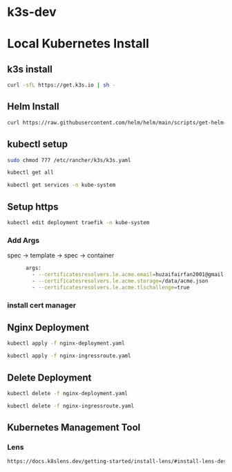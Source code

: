 # k3s-dev


# Local Kubernetes Install

## k3s install

```sh
curl -sfL https://get.k3s.io | sh -
```

## Helm Install

```sh
curl https://raw.githubusercontent.com/helm/helm/main/scripts/get-helm-3 | bash
```



<!-- ## kubectl Install

```sh
sudo apt-get update
# apt-transport-https may be a dummy package; if so, you can skip that package
sudo apt-get install -y apt-transport-https ca-certificates curl gnupg
# If the folder `/etc/apt/keyrings` does not exist, it should be created before the curl command, read the note below.
# sudo mkdir -p -m 755 /etc/apt/keyrings
curl -fsSL https://pkgs.k8s.io/core:/stable:/v1.33/deb/Release.key | sudo gpg --dearmor -o /etc/apt/keyrings/kubernetes-apt-keyring.gpg
sudo chmod 644 /etc/apt/keyrings/kubernetes-apt-keyring.gpg # allow unprivileged APT programs to read this keyring
# This overwrites any existing configuration in /etc/apt/sources.list.d/kubernetes.list
echo 'deb [signed-by=/etc/apt/keyrings/kubernetes-apt-keyring.gpg] https://pkgs.k8s.io/core:/stable:/v1.33/deb/ /' | sudo tee /etc/apt/sources.list.d/kubernetes.list
sudo chmod 644 /etc/apt/sources.list.d/kubernetes.list   # helps tools such as command-not-found to work correctly
sudo apt-get update
sudo apt-get install -y kubectl
``` -->

## kubectl setup

```sh
sudo chmod 777 /etc/rancher/k3s/k3s.yaml
```

<!-- /etc/rancher/k3s/k3s.yaml from the Linux machine and save it to your local workstation in the directory ~/.kube/config -->

```sh
kubectl get all
```

```sh
kubectl get services -n kube-system
```


## Setup https

```sh
kubectl edit deployment traefik -n kube-system
```

### Add Args
spec -> template -> spec -> container

```sh
      args:
        - --certificatesresolvers.le.acme.email=huzaifairfan2001@gmail.com
        - --certificatesresolvers.le.acme.storage=/data/acme.json
        - --certificatesresolvers.le.acme.tlschallenge=true
```



### install cert manager

<!-- ```sh
helm install \
  cert-manager jetstack/cert-manager \
  --namespace cert-manager \
  --create-namespace \
  --version v1.17.2 \
  --set crds.enabled=true
``` -->


## Nginx Deployment

```sh
kubectl apply -f nginx-deployment.yaml
```

```sh
kubectl apply -f nginx-ingressroute.yaml
```

## Delete Deployment

```sh
kubectl delete -f nginx-deployment.yaml 
```

```sh
kubectl delete -f nginx-ingressroute.yaml
```


## Kubernetes Management Tool

### Lens

```sh
https://docs.k8slens.dev/getting-started/install-lens/#install-lens-desktop-from-the-apt-repository
```
